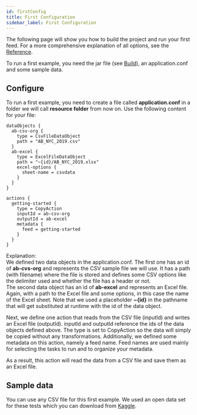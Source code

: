 ```yaml
---
id: firstConfig
title: First Configuration
sidebar_label: First Configuration
---
```


The following page will show you how to build the project and run your first feed.
For a more comprehensive explanation of all options, see the [Reference](Reference.md).

To run a first example, you need the jar file (see [Build](#Build)), an application.conf and some sample data.

## Configure
To run a first example, you need to create a file called **application.conf** in a folder we will call **resource folder** from now on.
Use the following content for your file:

```
dataObjects { 
  ab-csv-org {
    type = CsvFileDataObject
    path = "AB_NYC_2019.csv"
  }
  ab-excel {
    type = ExcelFileDataObject
    path = "~{id}/AB_NYC_2019.xlsx"
    excel-options {
      sheet-name = csvdata
    }
  }
}

actions {
  getting-started {
    type = CopyAction
    inputId = ab-csv-org
    outputId = ab-excel
    metadata {
      feed = getting-started
    }  
  }
}
```

Explanation:  
We defined two data objects in the application.conf.
The first one has an id of **ab-cvs-org** and represents the CSV sample file we will use.
It has a path (with filename) where the file is stored and defines some CSV options like the delimiter used and whether the file has a header or not.  
The second data object has an id of **ab-excel** and represents an Excel file.
Again, with a path to the Excel file and some options, in this case the name of the Excel sheet.
Note that we used a placeholder **~{id}** in the pathname that will get substituted at runtime with the id of the data object.

Next, we define one action that reads from the CSV file (inputId) and writes an Excel file (outputId).
inputId and outputId reference the ids of the data objects defined above.
The type is set to CopyAction so the data will simply be copied without any transformations.
Additionally, we defined some metadata on this action, namely a feed name.
Feed names are used mainly for selecting the tasks to run and to organize your metadata.

As a result, this action will read the data from a CSV file and save them as an Excel file.

## Sample data
You can use any CSV file for this first example.
We used an open data set for these tests which you can download from [Kaggle](https://www.kaggle.com/dgomonov/new-york-city-airbnb-open-data).

